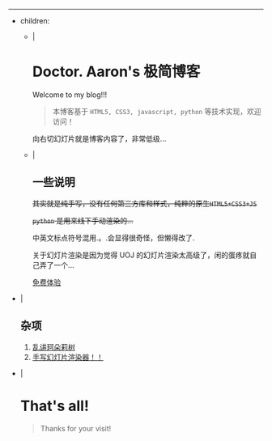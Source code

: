 ---
- children:
    - |
        # Doctor. Aaron's 极简博客

        Welcome to my blog!!!

        > 本博客基于 `HTML5, CSS3, javascript, python` 等技术实现，欢迎访问！

        向右切幻灯片就是博客内容了，非常低级...

    - |
        ## 一些说明

        ~~其实就是纯手写，没有任何第三方库和样式，纯粹的原生`HTML5+CSS3+JS`~~

        ~~`python` 是用来线下手动渲染的...~~

        中英文标点符号混用.。.会显得很奇怪，但懒得改了.

        关于幻灯片渲染是因为觉得 UOJ 的幻灯片渲染太高级了，闲的蛋疼就自己弄了一个...

        [免费体验](app/slide.html)
- |
    ## 杂项

    1. [乱讲珂朵莉树](/slide/display/OTD.html)
    2. [手写幻灯片渲染器！！](/slide/display/slide.html)

- |
    # That's all!
    > Thanks for your visit!
